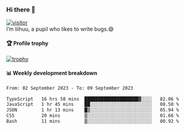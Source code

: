 ### Hi there 👋
[![visitor](https://visitor-badge.glitch.me/badge?page_id=liihuu&right_color=blue)](https://github.com/liihuu)<br>
I’m liihuu, a pupil who likes to write bugs.😄


#### 🏆 Profile trophy
[![trophy](https://github-profile-trophy.vercel.app?username=liihuu&margin-w=16&margin-h=16&rank=-C,-B)](https://github.com/liihuu)


#### 📊 Weekly development breakdown
<!--START_SECTION:waka-->

```txt
From: 02 September 2023 - To: 09 September 2023

TypeScript   16 hrs 58 mins  ████████████████████▓░░░░   82.06 %
JavaScript   1 hr 45 mins    ██░░░░░░░░░░░░░░░░░░░░░░░   08.50 %
JSON         1 hr 13 mins    █▒░░░░░░░░░░░░░░░░░░░░░░░   05.94 %
CSS          20 mins         ▒░░░░░░░░░░░░░░░░░░░░░░░░   01.66 %
Bash         11 mins         ▒░░░░░░░░░░░░░░░░░░░░░░░░   00.92 %
```

<!--END_SECTION:waka-->

<!--
**liihuu/liihuu** is a ✨ _special_ ✨ repository because its `README.md` (this file) appears on your GitHub profile.

Here are some ideas to get you started:

- 🔭 I’m currently working on ...
- 🌱 I’m currently learning ...
- 👯 I’m looking to collaborate on ...
- 🤔 I’m looking for help with ...
- 💬 Ask me about ...
- 📫 How to reach me: ...
- 😄 Pronouns: ...
- ⚡ Fun fact: ...
-->
